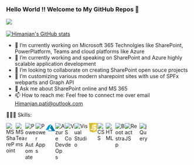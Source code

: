 ### Hello World !! Welcome to My GitHub Repos 👋

<a href = "https://user-images.githubusercontent.com/23727056/87433896-78ae9700-c607-11ea-9ca6-9cdbe3f67998.jpg">
  <img src="https://user-images.githubusercontent.com/23727056/87433896-78ae9700-c607-11ea-9ca6-9cdbe3f67998.jpg">
  </a>

[![Himanjan's GitHub stats](https://github-readme-stats.vercel.app/api?username=himanjanpati)](https://https://github.com/himanjanpati/github-readme-stats)
- 🔭 I’m currently working on Microsoft 365 Technolgies like SharePoint, PowerPlatform, Teams and cloud platforms like Azure
- 🌱 I’m currently working and speaking on SharePoint and Azure highly scalable application development
- 👯 I’m looking to collaborate on creating SharePoint open souce projects
- 🤔 I’m customizing various modern sharepoint sites with use of SPFx webparts and Graph API
- 💬 Ask me about SharePoint online and MS 365 
- 📫 How to reach me: Feel free to connect me over email Himanjan.pati@outlook.com

👨🏻‍💻 Skills:

<img align="left" alt="MS SharePoint" width="26px" src="https://raw.githubusercontent.com/sempostma/office365-icons/master/png/256/sharepoint.png"/>
<img align="left" alt="MS Teams" width="26px" src="https://raw.githubusercontent.com/sempostma/office365-icons/master/png/256/teams.png"/>
<img align="left" alt="Power Automate" width="28px" src="https://static.wikia.nocookie.net/logopedia/images/1/11/Microsoft_Power_Automate_%282020%29.svg/revision/latest?cb=20200929195936"/>
<img align="left" alt="Power Apps" width="28px" src="https://static.wikia.nocookie.net/logopedia/images/4/44/Microsoft_Power_Apps_%282020%29.svg/revision/latest?cb=20200929195935"/>
<img align="left" alt="MS Azure" width="26px" src="https://raw.githubusercontent.com/himanjanpati/himanjanpati/master/azure.svg"/>
<img align="left" alt="Azure DevOps" width="26px" src="https://raw.githubusercontent.com/benc-uk/icon-collection/master/azure-icons/Azure-DevOps.svg"/>
<img align="left" alt="VS Code" width="26px" src="https://user-images.githubusercontent.com/674621/71187801-14e60a80-2280-11ea-94c9-e56576f76baf.png"/>
<img align="left" alt="Visual Studio" width="40px" src="https://1000logos.net/wp-content/uploads/2020/08/Visual-Studio-Logo.png"/>
<img align="left" alt="JavaScript" width="23px" src="https://raw.githubusercontent.com/himanjanpati/himanjanpati/master/clipart1504620.png" />
<img align="left" alt="CSS" width="23px" src="https://ucarecdn.com/f49e8fc4-876f-49ef-934f-89812fc4125e/" />
<img align="left" alt="HTML" width="26px" src="https://banner2.cleanpng.com/20180619/pro/kisspng-html-logo-canvas-element-javascript-murugan-5b2930919050b0.0825629615294260655911.jpg"/>
<img align="left" alt="Bootstrap" width="26px" src="https://upload.wikimedia.org/wikipedia/commons/b/b2/Bootstrap_logo.svg"/>
<img align="left" alt="React JS" width="40px" src="https://upload.wikimedia.org/wikipedia/commons/a/a7/React-icon.svg"/>
<img align="left" alt="jQuery" width="26px" src="https://favpng.com/png_view/jquery-blue-symbol-sphere-logo-png/bWVrsKqh"/>





